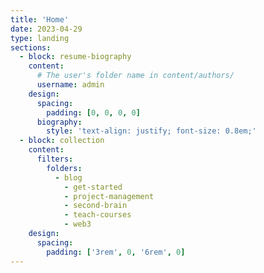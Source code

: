 ```yaml
---
title: 'Home'
date: 2023-04-29
type: landing
sections:
  - block: resume-biography
    content:
      # The user's folder name in content/authors/
      username: admin
    design:
      spacing:
        padding: [0, 0, 0, 0]
      biography:
        style: 'text-align: justify; font-size: 0.8em;'
  - block: collection
    content:
      filters:
        folders:
          - blog
            - get-started
            - project-management
            - second-brain
            - teach-courses
            - web3
    design:
      spacing:
        padding: ['3rem', 0, '6rem', 0]
---
```

